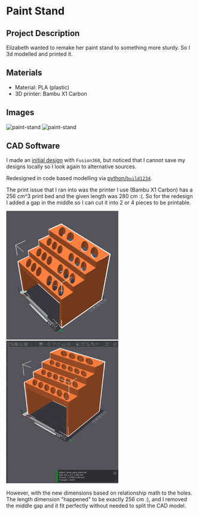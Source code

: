# Paint Stand

## Project Description

Elizabeth wanted to remake her paint stand to something more sturdy. So I 3d modelled and printed it. 

## Materials

- Material: PLA (plastic)
- 3D printer: Bambu X1 Carbon

## Images

<img src="/design/3d-modeling/projects/paint-stand/images/cardboard-stand-front.png" alt="paint-stand" width="300">
<img src="/design/3d-modeling/projects/paint-stand/images/cardboard-stand-top.png" alt="paint-stand" width="300">


## CAD Software

I made an [initial design](https://www.instagram.com/p/DKfyQ5iSKEm/) with `Fusion360`, but noticed that I cannot save my designs locally so I look again to alternative sources. 

Redesigned in code based modelling via [python/`build123d`](https://blog.abgup.com/design/3d-modeling/code-based-modelling/build123d/). 

The print issue that I ran into was the printer I use (Bambu X1 Carbon) has a 256 cm^3 print bed and the given length was 280 cm :(. So for the redesign I added a gap in the middle so I can cut it into 2 or 4 pieces to be printable. 

<img src="/design/3d-modeling/projects/paint-stand/images/paint-stand-cad-gap.png" alt="paint-stand" width="300">
<img src="/design/3d-modeling/projects/paint-stand/images/paint-stand-cad.png" alt="paint-stand" width="300">

However, with the new dimensions based on relationship math to the holes. The length dimension "happened" to be exactly 256 cm :), and I removed the middle gap and it fit perfectly without needed to split the CAD model. 

